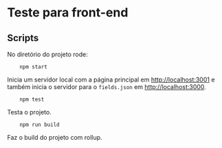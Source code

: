 # Teste para front-end

## Scripts

No diretório do projeto rode:

```
    npm start
```

Inicia um servidor local com a página principal em [http://localhost:3001](http://localhost:3001) e também inicia o servidor para o `fields.json` em [http://localhost:3000](http://localhost:3000).


```
    npm test
```

Testa o projeto.


```
    npm run build
```

Faz o build do projeto com rollup.
